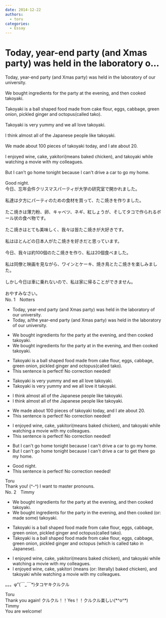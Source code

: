 ```yaml
---
date: 2014-12-22
authors:
  - toru
categories:
  - Essay
---
```


<h1 id="subject_show">Today, year-end party (and Xmas party) was held in the laboratory o...</h1>
<div class="date" hidden>Dec 22, 2014 23:59</div>
<div id="post"><div id="body_show_ori">
Today, year-end party (and Xmas party) was held in the laboratory of our university.<br/><br/>We bought ingredients for the party at the evening, and then cooked takoyaki.<br/><br/>Takoyaki is a ball shaped food made from cake flour, eggs, cabbage, green onion, pickled ginger and octopus(called tako).<br/><br/>Takoyaki is very yummy and we all love takoyaki.<br/><br/>I think almost all of the Japanese people like takoyaki.<br/><br/>We made about 100 pieces of takoyaki today, and I ate about 20.<br/><br/>I enjoyed wine, cake, yakitori(means baked chicken), and takoyaki while watching a movie with my colleagues.<br/><br/>But I can't go home tonight because I can't drive a car to go my home.<br/><br/>Good night.
</div></div>

<!-- more -->

<div id="post_ja"><div id="body_show_mo">
今日、忘年会件クリスマスパーティが大学の研究室で開かれました。<br/><br/>私達は夕方にパーティのための食材を買って、たこ焼きを作りました。<br/><br/>たこ焼きは薄力粉、卵、キャベツ、ネギ、紅しょうが、そしてタコで作られるボール状の食べ物です。<br/><br/>たこ焼きはとても美味しく、我々は皆たこ焼きが大好きです。<br/><br/>私はほとんどの日本人がたこ焼きを好きだと思っています。<br/><br/>今日、我々は約100個のたこ焼きを作り、私は20個食べました。<br/><br/>私は同僚と映画を見ながら、ワインとケーキ、焼き鳥とたこ焼きを楽しみました。<br/><br/>しかし今日は車に乗れないので、私は家に帰ることができません。<br/><br/>おやすみなさい。
</div></div>
<div id="block"><div class="first_name"> No. 1　<span class="just_name">Notters</span></div><div id="block2">
<ul class="correction_field">
<li class="incorrect">Today, year-end party (and Xmas party) was held in the laboratory of our university.</li>
<li class="corrected correct">
Today, <span class="f_blue">a/the</span> year-end party (and Xmas party) was held in the laboratory of our university.
</li>
</ul>
<ul class="correction_field">
<li class="incorrect">We bought ingredients for the party at the evening, and then cooked takoyaki.</li>
<li class="corrected correct">
We bought ingredients for the party <span class="sline">at </span><span class="f_blue">in </span>the evening, and then cooked takoyaki.
</li>
</ul>
<ul class="correction_field">
<li class="incorrect">Takoyaki is a ball shaped food made from cake flour, eggs, cabbage, green onion, pickled ginger and octopus(called tako).</li>
<li class="corrected perfect">This sentence is perfect! No correction needed!</li>
</ul>
<ul class="correction_field">
<li class="incorrect">Takoyaki is very yummy and we all love takoyaki.</li>
<li class="corrected correct">
Takoyaki is very yummy and we all love <span class="f_blue">it </span><span class="sline">takoyaki</span>.
</li>
</ul>
<ul class="correction_field">
<li class="incorrect">I think almost all of the Japanese people like takoyaki.</li>
<li class="corrected correct">
I think almost all <span class="sline">of the</span> Japanese people like takoyaki.
</li>
</ul>
<ul class="correction_field">
<li class="incorrect">We made about 100 pieces of takoyaki today, and I ate about 20.</li>
<li class="corrected perfect">This sentence is perfect! No correction needed!</li>
</ul>
<ul class="correction_field">
<li class="incorrect">I enjoyed wine, cake, yakitori(means baked chicken), and takoyaki while watching a movie with my colleagues.</li>
<li class="corrected perfect">This sentence is perfect! No correction needed!</li>
</ul>
<ul class="correction_field">
<li class="incorrect">But I can't go home tonight because I can't drive a car to go my home.</li>
<li class="corrected correct">
But I can't go home tonight because I can't drive a car to <span class="f_blue">get there</span> <span class="sline">go my home</span>.
</li>
</ul>
<ul class="correction_field">
<li class="incorrect">Good night.</li>
<li class="corrected perfect">This sentence is perfect! No correction needed!</li>
</ul>
</div><div class="name"><span class="just_name">Toru</span><br>
Thank you! (^-^) I want to master pronouns.
</div>
</div>
<div id="block"><div class="first_name"> No. 2　<span class="just_name">Timmy</span></div><div id="block2">
<ul class="correction_field">
<li class="incorrect">We bought ingredients for the party at the evening, and then cooked takoyaki.</li>
<li class="corrected correct">
We bought ingredients for the party in the evening, and then cooked (or: <span class="f_blue">made some</span>) takoyaki.
</li>
</ul>
<ul class="correction_field">
<li class="incorrect">Takoyaki is a ball shaped food made from cake flour, eggs, cabbage, green onion, pickled ginger and octopus(called tako).</li>
<li class="corrected correct">
Takoyaki is a ball shaped food made from cake flour, eggs, cabbage, green onion, pickled ginger and octopus (<span class="f_blue">which is</span> called tako <span class="f_blue">in Japanese</span>).
</li>
</ul>
<ul class="correction_field">
<li class="incorrect">I enjoyed wine, cake, yakitori(means baked chicken), and takoyaki while watching a movie with my colleagues.</li>
<li class="corrected correct">
I enjoyed wine, cake, yakitori (means (or: <span class="f_blue">literally</span>) baked chicken), and takoyaki while watching a movie with my colleagues.
</li>
</ul>
<p class="comment_small">
 。。。φ”(￣_￣*)タコヤキクルクル
</p>

</div><div class="name"><span class="just_name">Toru</span><br>
Thank you again! クルクル！！Yes！！クルクル楽しい(*^o^*)
</div>
<div class="name"><span class="just_name">Timmy</span><br>
You are welcome!
</div>
</div>

